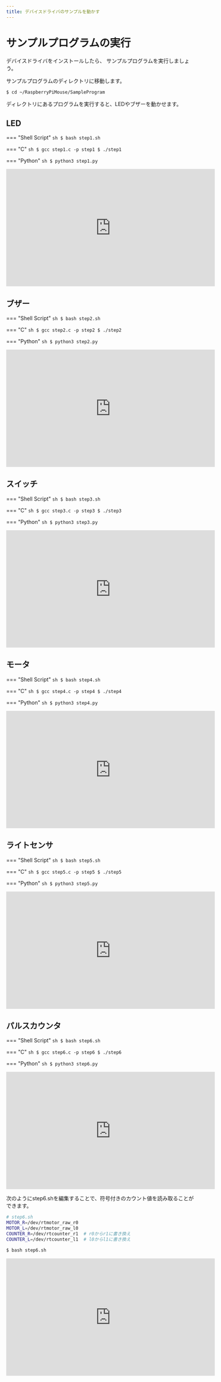 ```yaml
---
title: デバイスドライバのサンプルを動かす
---
```


# サンプルプログラムの実行

デバイスドライバをインストールしたら、
サンプルプログラムを実行しましょう。

サンプルプログラムのディレクトリに移動します。

```sh
$ cd ~/RaspberryPiMouse/SampleProgram
```

ディレクトリにあるプログラムを実行すると、LEDやブザーを動かせます。

## LED

=== "Shell Script"
    ```sh
    $ bash step1.sh
    ```

=== "C"
    ```sh
    $ gcc step1.c -p step1
    $ ./step1
    ```

=== "Python"
    ```sh
    $ python3 step1.py
    ```

<iframe width="560" height="315" src="https://www.youtube.com/embed/eNyp5zA0Its" title="YouTube video player" frameborder="0" allow="accelerometer; autoplay; clipboard-write; encrypted-media; gyroscope; picture-in-picture" allowfullscreen></iframe>

## ブザー

=== "Shell Script"
    ```sh
    $ bash step2.sh
    ```

=== "C"
    ```sh
    $ gcc step2.c -p step2
    $ ./step2
    ```

=== "Python"
    ```sh
    $ python3 step2.py
    ```

<iframe width="560" height="315" src="https://www.youtube.com/embed/Lr-1AvuMcMY" title="YouTube video player" frameborder="0" allow="accelerometer; autoplay; clipboard-write; encrypted-media; gyroscope; picture-in-picture" allowfullscreen></iframe>

## スイッチ

=== "Shell Script"
    ```sh
    $ bash step3.sh
    ```

=== "C"
    ```sh
    $ gcc step3.c -p step3
    $ ./step3
    ```

=== "Python"
    ```sh
    $ python3 step3.py
    ```

<iframe width="560" height="315" src="https://www.youtube.com/embed/6ZqimPlsPeY" title="YouTube video player" frameborder="0" allow="accelerometer; autoplay; clipboard-write; encrypted-media; gyroscope; picture-in-picture" allowfullscreen></iframe>

## モータ

=== "Shell Script"
    ```sh
    $ bash step4.sh
    ```

=== "C"
    ```sh
    $ gcc step4.c -p step4
    $ ./step4
    ```

=== "Python"
    ```sh
    $ python3 step4.py
    ```

<iframe width="560" height="315" src="https://www.youtube.com/embed/l5ZhUfYPVGc" title="YouTube video player" frameborder="0" allow="accelerometer; autoplay; clipboard-write; encrypted-media; gyroscope; picture-in-picture" allowfullscreen></iframe>

## ライトセンサ

=== "Shell Script"
    ```sh
    $ bash step5.sh
    ```

=== "C"
    ```sh
    $ gcc step5.c -p step5
    $ ./step5
    ```

=== "Python"
    ```sh
    $ python3 step5.py
    ```

<iframe width="560" height="315" src="https://www.youtube.com/embed/tk-mRriwi9E" title="YouTube video player" frameborder="0" allow="accelerometer; autoplay; clipboard-write; encrypted-media; gyroscope; picture-in-picture" allowfullscreen></iframe>

## パルスカウンタ

=== "Shell Script"
    ```sh
    $ bash step6.sh
    ```

=== "C"
    ```sh
    $ gcc step6.c -p step6
    $ ./step6
    ```

=== "Python"
    ```sh
    $ python3 step6.py
    ```

<iframe width="560" height="315" src="https://www.youtube.com/embed/ECoc8aU3A94" title="YouTube video player" frameborder="0" allow="accelerometer; autoplay; clipboard-write; encrypted-media; gyroscope; picture-in-picture" allowfullscreen></iframe>


次のようにstep6.shを編集することで、符号付きのカウント値を読み取ることができます。

```sh
# step6.sh
MOTOR_R=/dev/rtmotor_raw_r0
MOTOR_L=/dev/rtmotor_raw_l0
COUNTER_R=/dev/rtcounter_r1  # r0からr1に書き換え
COUNTER_L=/dev/rtcounter_l1  # l0からl1に書き換え
```

```sh
$ bash step6.sh
```

<iframe width="560" height="315" src="https://www.youtube.com/embed/DEVr4HU9tC4" title="YouTube video player" frameborder="0" allow="accelerometer; autoplay; clipboard-write; encrypted-media; gyroscope; picture-in-picture" allowfullscreen></iframe>

